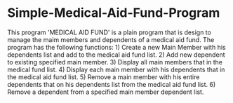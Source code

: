 # Simple-Medical-Aid-Fund-Program
This program 'MEDICAL AID FUND' is a plain program that is design to manage the maim members and dependents of a medical aid fund. The program has the following functions: 1) Create a new Main Member with his dependents list and add to the medical aid fund list.  2) Add new dependent to existing specified main member. 3) Display all main members that in the medical fund list. 4) Display each main member with his dependents that in the medical aid fund list. 5) Remove a main member with his entire dependents that on his dependents list from the medical aid fund list. 6) Remove a dependent from a specified main member dependent list.
